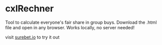 # cxlRechner
Tool to calculate everyone's fair share in group buys.
Download the .html file and open in any browser. Works locally, no server needed!

visit [surebet.io](surebet.io/cxl) to try it out
